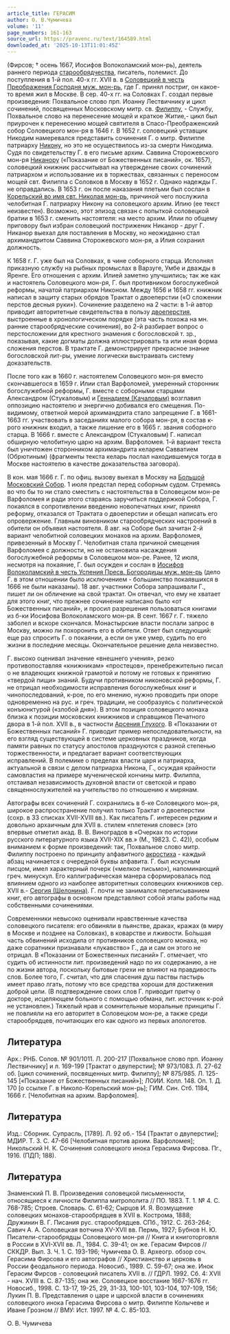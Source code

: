 ```yaml
---
article_title: ГЕРАСИМ
author: О. В.Чумичева
volume: '11'
page_numbers: 161-163
source_url: https://pravenc.ru/text/164589.html
downloaded_at: '2025-10-13T11:01:45Z'
---
```


(Фирсов; † осень 1667, Иосифов Волоколамский мон-рь), деятель раннего периода [старообрядчества](https://pravenc.ru/text/старообрядчество.html), писатель, полемист. До поступления в 1-й пол. 40-х гг. XVII в. в [Соловецкий в честь Преображения Господня муж. мон-рь](<https://pravenc.ru/text/Соловецкий в честь Преображения Господня муж  мон-рь.html>), где Г. принял постриг, он какое-то время жил в Москве. В сер. 40-х гг. на Соловках Г. создал первые произведения: Похвальное слово прп. Иоанну Лествичнику и цикл сочинений, посвященных Московскому митр. св. [Филиппу](https://pravenc.ru/text/Филиппу.html), - Службу, Похвальное слово на перенесение мощей и краткое Житие,- цикл был приурочен к перенесению мощей святителя в Спасо-Преображенский собор Соловецкого мон-ря в 1646 г. В 1652 г. соловецкий уставщик Никодим намеревался представить сочинения Г. о митр. Филиппе патриарху [Никону](https://pravenc.ru/text/Никону.html), но это не осуществилось из-за смерти Никодима. Судя по свидетельству Г. в его письме архим. Саввина Сторожевского мон-ря [Никанору](https://pravenc.ru/text/Никанору.html) («Показание от Божественных писаний», ок. 1657), соловецкий книжник рассчитывал на утверждение своих сочинений патриархом и использование их в торжествах, связанных с переносом мощей свт. Филиппа с Соловков в Москву в 1652 г. Однако надежды Г. не оправдались. В 1653 г. он после наказания плетьми был сослан в [Корельский во имя свт. Николая мон-рь](<https://pravenc.ru/text/Корельский во имя свт  Николая мон-рь.html>), причиной чего послужила челобитная Г. патриарху Никону на соловецкого архим. Илию (ее текст неизвестен). Возможно, этот эпизод связан с попыткой соловецкой братии в 1653 г. сменить настоятеля: на место архим. Илии по общему приговору был избран соловецкий постриженик Никанор - друг Г. Никанор выехал для поставления в Москву, но неожиданно стал архимандритом Саввина Сторожевского мон-ря, а Илия сохранил должность.

К 1658 г. Г. уже был на Соловках, в чине соборного старца. Исполнял приказную службу на рыбных промыслах в Варзуге, Умбе и дважды в Яренге. Его отношения с архим. Илией заметно улучшились; так же как и настоятель Соловецкого мон-ря, Г. был противником богослужебной реформы, начатой патриархом Никоном. Между 1656 и 1658 гг. книжник написал в защиту старых обрядов Трактат о двоеперстии («О сложении перстов десныя руки»). Сочинение разделено на 2 части: в 1-й автор приводит авторитетные свидетельства в пользу [двоеперстия](https://pravenc.ru/text/двоеперстия.html), выстроенные в хронологическом порядке (эта часть похожа на мн. ранние старообрядческие сочинения), во 2-й разбирает вопрос о перстосложении для крестного знамения с богословской т. зр., показывая, какие догматы должна иллюстрировать та или иная форма сложения перстов. В трактате Г. демонстрирует прекрасное знание богословской лит-ры, умение логически выстраивать систему доказательств.

После того как в 1660 г. настоятелем Соловецкого мон-ря вместо скончавшегося в 1659 г. Илии стал Варфоломей, умеренный сторонник богослужебной реформы, Г. вместе с соборными старцами Александром (Стукаловым) и [Геннадием (Качаловым)](<https://pravenc.ru/text/Геннадием (Качаловым).html>) возглавил оппозицию настоятелю и энергично добивался его смещения. По-видимому, ответной мерой архимандрита стало запрещение Г. в 1661-1663 гг. участвовать в заседаниях малого собора мон-ря, в состав к-рого книжник входил, а также лишение его в 1665 г. звания соборного старца. В 1666 г. вместе с Александром (Стукаловым) Г. написал обширную челобитную царю на архим. Варфоломея. 1-й вариант текста был уничтожен сторонником архимандрита келарем Савватием (Обрютиным) (фрагменты текста келарь послал находившемуся тогда в Москве настоятелю в качестве доказательства заговора).

В кон. мая 1666 г. Г. по офиц. вызову выехал в Москву на [Большой Московский Собор](<https://pravenc.ru/text/БОЛЬШОЙ МОСКОВСКИЙ СОБОР 1666-1667 гг .html>). 1 июля предстал перед соборным судом. Стремясь во что бы то ни стало сместить с настоятельства в Соловецком мон-ре Варфоломея и ради этого стараясь заручиться поддержкой Собора, Г. покаялся в сопротивлении введению новопечатных книг, принял реформу, отказался от Трактата о двоеперстии и обещал написать его опровержение. Главным виновником старообрядческих настроений в обители он объявил настоятеля. 8 авг. на Соборе был зачитан 2-й вариант челобитной соловецких монахов на архим. Варфоломея, привезенный в Москву Г. Челобитная стала причиной смещения Варфоломея с должности, но не остановила насаждения богослужебной реформы в Соловецком мон-ре. Ранее, 12 июля, несмотря на покаяние, Г. был осужден и сослан в [Иосифов Волоколамский в честь Успения Пресв. Богородицы муж. мон-рь](<https://pravenc.ru/text/Иосифов Волоколамский в честь Успения Пресв  Богородицы муж  мон-рь.html>) (дело Г. в этом отношении было исключением - большинство покаявшихся в 1666 не были наказаны). 18 авг. участники Собора запрашивали Г., пишет ли он обличение на свой трактат. Он отвечал, что ему не хватает для этого книг, что прежнее сочинение написано было «от Божественных писаний», и просил разрешения пользоваться книгами из б-ки Иосифова Волоколамского мон-ря. В сент. 1667 г. Г. тяжело заболел и вскоре скончался. Монастырские власти послали запрос в Москву, можно ли похоронить его в обители. Ответ был следующий: еще раз спросить Г. о покаянии, а если он уже умер, судить по его жизни в последние месяцы. Окончательное решение дела неизвестно.

Г. высоко оценивал значение «внешнего учения», резко противопоставляя «книжникам» «простецов», пренебрежительно писал о не владеющих книжной грамотой и потому не готовых к принятию «твердой пищи» знаний. Будучи противником никоновской реформы, Г. не отрицал необходимости исправления богослужебных книг и чинопоследований, к-рое, по его мнению, нужно проводить при опоре одновременно на рус. и греч. традиции, не сообразуясь с политической конъюнктурой («злобой дня»). В этом позиция соловецкого монаха близка к позиции московских книжников и справщиков Печатного двора в 1-й пол. XVII в., в частности [Арсения Глухого](<https://pravenc.ru/text/Арсения Глухого.html>). В «Показании от Божественных писаний» Г. приводит пример непоследовательности, на его взгляд существующей в системе церковных праздников, когда памяти равных по статусу апостолов празднуются с разной степенью торжественности, и предлагает вариант соответствующих исправлений. В полемике о пределах власти царя и патриарха, актуальной в связи с делом патриарха Никона, Г., осуждая крайности самовластия на примере мученической кончины митр. Филиппа, отстаивал независимость духовной власти от светской и право священнослужителей на учительство по отношению к мирянам.

Автографы всех сочинений Г. сохранились в б-ке Соловецкого мон-ря, широкое распространение получил только Трактат о двоеперстии (сохр. в 33 списках XVII-XVIII вв.). Как писатель Г. интересен редким и довольно архаичным для XVII в. стилем «плетения словес» (это впервые отметил акад. В. В. Виноградов в «Очерках по истории русского литературного языка XVII-XIX вв.» (М., 19823. С. 42)), особым вниманием к форме произведений: так, Похвальное слово митр. Филиппу построено по принципу алфавитного [акростиха](https://pravenc.ru/text/акростиха.html) - каждый абзац начинается с очередной буквы алфавита. Г. был искусным писцом, имел характерный почерк («мелкое письмо»), напоминающий греч. минускул. Его каллиграфическая манера сформировалась под влиянием одного из наиболее авторитетных соловецких книжников сер. XVII в.- [Сергия (Шелонина)](<https://pravenc.ru/text/Сергия (Шелонина).html>). Г. почти не занимался переписыванием книг, его автографы в основном представляют собой этапы работы над собственными сочинениями.

Современники невысоко оценивали нравственные качества соловецкого писателя: его обвиняли в пьянстве, драках, кражах (в миру в Москве и позднее на Соловках), в коварстве и лживости. Бо́льшая часть обвинений исходила от противников соловецкого монаха, но даже соратники признавали «лукавство» Г., да и сам он этого не отрицал. В «Показании от Божественных писаний» Г. отмечает, что судить об истинности лит. произведений надо по их содержанию, а не по жизни автора, поскольку бытовые грехи не влияют на правдивость слов. Более того, Г. считал, что для спасения душ паствы пастырь имеет право лгать, потому что все средства хороши для достижения доброй цели. (В подтверждение своих слов Г. приводит притчу о докторе, исцеляющем больного с помощью обмана, лит. источник к-рой не установлен.) Тяжелый нрав и сомнительные моральные принципы Г. не повлияли на его авторитет в Соловецком мон-ре, а также среди старообрядцев, почитающих его как одного из первых апологетов.

## Литература

Арх.: РНБ. Солов. № 901/1011. Л. 200-217 [Похвальное слово прп. Иоанну Лествичнику] и л. 169-199 [Трактат о двуперстии]; № 973/1083. Л. 27-62 об. [цикл сочинений, посвященных митр. Филиппу]; № 875/985. Л. 125-145 [«Показание от Божественных писаний»]; ЛОИИ. Колл. 148. Оп. 1. Д. 170 [о ссылке Г. в Николо-Корельский мон-рь]; ГИМ. Син. Стб. 1184, 1666 г. [Челобитная на архим. Варфоломея].

## Литература

Изд.: Сборник. Супрасль, [1789]. Л. 92 об.- 154 [Трактат о двуперстии]; МДИР. Т. 3. С. 47-66 [Челобитная против архим. Варфоломея]; Никольский Н. К. Сочинения соловецкого инока Герасима Фирсова. Пг., 1916. (ПДП; 188).

## Литература

Знаменский П. В. Произведения соловецкой письменности, относящиеся к личности Филиппа митрополита // ПО. 1883. Т. 1. № 4. С. 768-785; Строев. Словарь. С. 61-62; Сырцов И. Я. Возмущение соловецких монахов-старообрядцев в XVII в. Кострома, 1888; Дружинин В. Г. Писания рус. старообрядцев. СПб., 1912. С. 263-264; Савич А. А. Соловецкая вотчина XV-XVII вв. Пермь, 1927; Бубнов Н. Ю. Писатели-старообрядцы Соловецкого мон-ря // Книга и книготорговля в России в XVI-XVII вв. Л., 1984. С. 39-41; он же. Герасим Фирсов // СККДР. Вып. 3. Ч. 1. С. 193-196; Чумичева О. В. Археогр. обзор соч. Герасима Фирсова и его автографов // Христианство и церковь в России феодального периода. Новосиб., 1989. С. 59-67; она же. Инок Герасим Фирсов - соловецкий писатель XVII в. // ГДРЛ. 1992. Сб. 4: XVII - нач. XVIII в. С. 87-135; она же. Соловецкое восстание 1667-1676 гг. Новосиб., 1998. С. 13-17, 19-25, 29, 31-33, 100-101, 103-104, 107-109, 156; Лукин П. В. Представления о царе и царской власти в сочинениях соловецкого инока Герасима Фирсова о митр. Филиппе Колычеве и Иване Грозном // ВМУ: Ист. 1997. № 4. С. 85-103.

О. В.  Чумичева
